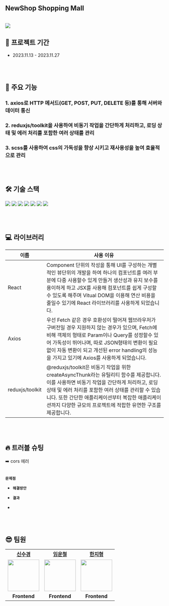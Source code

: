 ## NewShop Shopping Mall

<br />
<img src="https://sour-process-b08.notion.site/image/https%3A%2F%2Fprod-files-secure.s3.us-west-2.amazonaws.com%2F812354cb-4304-4b1b-b07d-f3c2e18143f4%2Ffe9b6636-8f94-468a-8018-9d708e7df3d1%2F%25EC%25A0%2584%25EC%25B2%25B4%25ED%2599%2594%25EB%25A9%25B4.jpg?table=block&id=23afb863-f337-4054-9fbc-4c3fba826b71&spaceId=812354cb-4304-4b1b-b07d-f3c2e18143f4&width=2000&userId=&cache=v2"/>

<br />

<!-- ## [깃 주소 Link.](https://fe02-clonecodingproject.vercel.app) -->

## 📆 프로젝트 기간

- 2023.11.13 - 2023.11.27

<br />
<br />

## 📖 주요 기능

### 1. axios로 HTTP 메서드(GET, POST, PUT, DELETE 등)를 통해 서버와 데이터 통신

### 2. reduxjs/toolkit을 사용하여 비동기 작업을 간단하게 처리하고, 로딩 상태 및 에러 처리를 포함한 여러 상태를 관리

### 3. scss를 사용하여 css의 가독성을 향상 시키고 재사용성을 높여 효율적으로 관리

<br />
<br />

## 🛠 기술 스택

<div align=left>
  <img src="https://img.shields.io/badge/html5-E34F26?style=for-the-badge&logo=html5&logoColor=white">
  <img src="https://img.shields.io/badge/css-1572B6?style=for-the-badge&logo=css3&logoColor=white">
  <img src="https://img.shields.io/badge/javascript-F7DF1E?style=for-the-badge&logo=javascript&logoColor=black"> 
  <img src="https://img.shields.io/badge/React-20232A?style=for-the-badge&logo=react&logoColor=61DAFB">
  <img src="https://img.shields.io/badge/Redux-593D88?style=for-the-badge&logo=redux&logoColor=white">
  <img src="https://img.shields.io/badge/GitHub-100000?style=for-the-badge&logo=github&logoColor=white">
  <img src="https://img.shields.io/badge/Sass-CC6699?style=for-the-badge&logo=sass&logoColor=white">
</div>
<br>
<br>
<br/>

## 💻 라이브러리

| 이름            | 사용 이유                                                                                                                                                                                                                                                                                                            |
| --------------- | -------------------------------------------------------------------------------------------------------------------------------------------------------------------------------------------------------------------------------------------------------------------------------------------------------------------- |
| React           | Component 단위의 작성을 통해 UI를 구성하는 개별적인 뷰단위의 개발을 하여 하나의 컴포넌트를 여러 부분에 다중 사용할수 있게 만들거 생산성과 유지 보수를 용이하게 하고 JSX를 사용해 컴포넌트를 쉽게 구성할수 있도록 해주며 Vitual DOM을 이용해 연산 비용을 줄일수 있기에 React 라이브러리를 사용하게 되었습니다.        |
| Axios           | 우선 Fetch 같은 경우 호환성이 떨어져 웹브라우저가 구버전일 경우 지원하지 않는 경우가 있으며, Fetch에 비해 객체의 형태로 Param이나 Query를 성정할수 있어 가독성이 뛰어나며, 따로 JSON형태의 변환이 필요없이 자동 변환이 되고 개선된 error handling의 성능을 가지고 있기에 Axios를 사용하게 되었습니다.                |
| reduxjs/toolkit | @reduxjs/toolkit은 비동기 작업을 위한 createAsyncThunk라는 유틸리티 함수를 제공합니다. 이를 사용하면 비동기 작업을 간단하게 처리하고, 로딩 상태 및 에러 처리를 포함한 여러 상태를 관리할 수 있습니다. 또한 간단한 애플리케이션부터 복잡한 애플리케이션까지 다양한 규모의 프로젝트에 적합한 유연한 구조를 제공합니다. |

<br/><br/>

## 🔥 트러블 슈팅

<summary>➡️ cors 에러</summary> 
  <br/>

**`문제점`**

- **`해결방안`**

- **`결과`**

-

<br /><br/>

## 😎 팀원

<table>
   <tr>
   <td align="center"><b><a href="https://github.com/newsks">신수경</a></b></td>
    <td align="center"><b><a href="https://github.com/unchul">임운철</a></b></td>
    <td align="center"><b><a href="https://github.com/hanjihyeong">한지형</a></b></td>
  </tr>
  <tr>
    <td align="center"><a href="https://github.com/newsks"><img src="https://avatars.githubusercontent.com/u/129296269?v=4" width="100px" /></a></td>  
  <td align="center"><a href="https://github.com/unchul"><img src="https://avatars.githubusercontent.com/u/105141025?v=4" width="100px" /></a></td>
    <td align="center"><a href="https://github.com/hanjihyeong"><img src="https://avatars.githubusercontent.com/u/143388067?v=4" width="100px" /></a></td>
   
  </tr>
  <tr>
    <td align="center"><b>Frontend</b></td>
    <td align="center"><b>Frontend</b></td>
    <td align="center"><b>Frontend</b></td>
  </tr>
</table>
